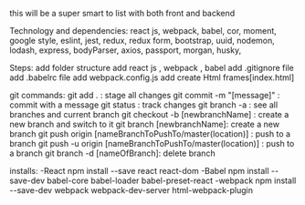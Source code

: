 this will be a super smart to list with both front and backend

Technology and dependencies:
react js,
webpack,
babel,
cor,
moment,
google style,
eslint,
jest,
redux,
redux form,
bootstrap,
uuid,
nodemon,
lodash,
express,
bodyParser,
axios,
passport,
morgan,
husky,


Steps:
add folder structure
add react js , webpack , babel
add .gitignore file
add .babelrc file
add webpack.config.js
add create Html frames[index.html]

git commands:
git add . : stage all changes
git commit -m "[message]" : commit with a message
git status : track changes
git branch -a : see all branches and current branch
git checkout -b [newbranchName] : create a new branch and switch to it
git branch [newbranchName]: create a new branch
git push origin  [nameBranchToPushTo/master(location)] : push to a branch
git push -u origin  [nameBranchToPushTo/master(location)] : push to a branch
git branch -d [nameOfBranch]: delete branch

installs:
-React
npm install --save react react-dom
-Babel
npm install --save-dev babel-core babel-loader babel-preset-react
-webpack
npm install --save-dev webpack webpack-dev-server html-webpack-plugin

